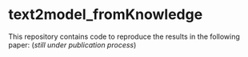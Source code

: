 # text2model_fromKnowledge

This repository contains code to reproduce the results in the following paper: (*still under publication process*)
